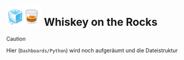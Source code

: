 # <img src="assets/whisk_rox.png"> Whiskey on the Rocks

> [!CAUTION]  
> Hier (```Dashboards/Python```) wird noch aufgeräumt und die Dateistruktur